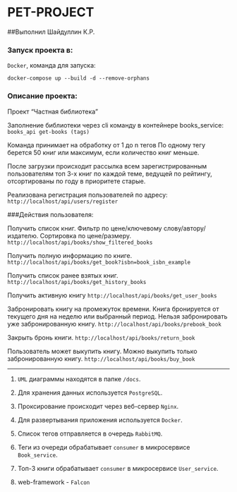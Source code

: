 # PET-PROJECT
##Выполнил Шайдуллин К.Р.

### Запуск проекта в:
`Docker`, команда для запуска:
   
`docker-compose up --build -d --remove-orphans`

### Описание проекта:
Проект “Частная библиотека” 

Заполнение библиотеки через cli команду в контейнере books_service:
    `books_api get-books (tags)`

Команда принимает на обработку от 1 до n тегов 
По одному тегу берется 50 книг или максимум, если количество книг меньше.

После загрузки происходит рассылка всем зарегистрированным пользователям топ 3-х книг по каждой теме,
ведущей по рейтингу, отсортированы по году в приоритете старые.

    
Реализована регистрация пользователей по адресу:
    `http://localhost/api/users/register`

###Действия пользователя:

Получить список книг. Фильтр по цене/ключевому слову/автору/издателю. Сортировка по цене/размеру.
    `http://localhost/api/books/show_filtered_books`

Получить полную информацию по книге.
`http://localhost/api/books/get_book?isbn=book_isbn_example`

Получить список ранее взятых книг. 
`http://localhost/api/books/get_history_books`

Получить активную книгу
`http://localhost/api/books/get_user_books`

Забронировать книгу на промежуток времени. Книга бронируется от текущего дня на неделю или выбранный период. Нельзя забронировать уже забронированную книгу.
`http://localhost/api/books/prebook_book`

Закрыть бронь книги.
`http://localhost/api/books/return_book`

Пользователь может выкупить книгу. Можно выкупить только забронированную книгу.
`http://localhost/api/books/buy_book`

_____________________________________________________________________
1) `UML` диаграммы находятся в папке `/docs`.

2) Для хранения данных используется `PostgreSQL`.

3) Проксирование происходит через веб-сервер `Nginx`.

4) Для развертывания приложения используется `Docker`. 

5) Список тегов отправляется в очередь `RabbitMQ`.

6) Теги из очереди обрабатывает `consumer` в микросервисе `Book_service`.

7) Топ-3 книги обрабатывает `consumer` в микросервисе `User_service`.

8) web-framework - `Falcon`